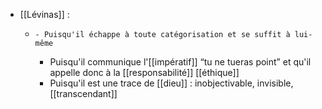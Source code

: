 - [[Lévinas]] :
	-     - Puisqu'il échappe à toute catégorisation et se suffit à lui-même
        - Puisqu'il communique l'[[impératif]] “tu ne tueras point” et qu'il appelle donc à la [[responsabilité]] [[éthique]]
        - Puisqu'il est une trace de [[dieu]] : inobjectivable, invisible, [[transcendant]]